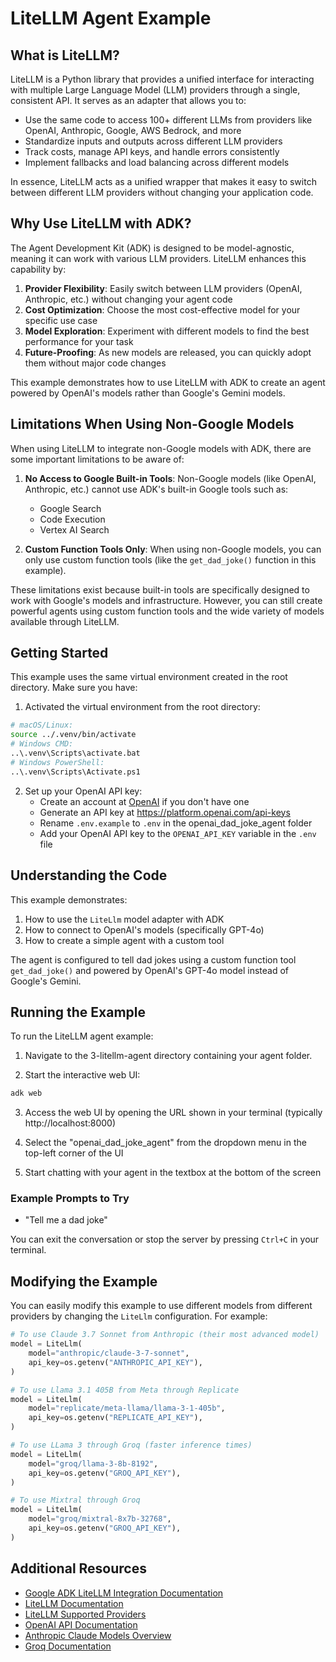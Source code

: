 # LiteLLM Agent Example

## What is LiteLLM?

LiteLLM is a Python library that provides a unified interface for interacting with multiple Large Language Model (LLM) providers through a single, consistent API. It serves as an adapter that allows you to:

- Use the same code to access 100+ different LLMs from providers like OpenAI, Anthropic, Google, AWS Bedrock, and more
- Standardize inputs and outputs across different LLM providers
- Track costs, manage API keys, and handle errors consistently
- Implement fallbacks and load balancing across different models

In essence, LiteLLM acts as a unified wrapper that makes it easy to switch between different LLM providers without changing your application code.

## Why Use LiteLLM with ADK?

The Agent Development Kit (ADK) is designed to be model-agnostic, meaning it can work with various LLM providers. LiteLLM enhances this capability by:

1. **Provider Flexibility**: Easily switch between LLM providers (OpenAI, Anthropic, etc.) without changing your agent code
2. **Cost Optimization**: Choose the most cost-effective model for your specific use case
3. **Model Exploration**: Experiment with different models to find the best performance for your task
4. **Future-Proofing**: As new models are released, you can quickly adopt them without major code changes

This example demonstrates how to use LiteLLM with ADK to create an agent powered by OpenAI's models rather than Google's Gemini models.

## Limitations When Using Non-Google Models

When using LiteLLM to integrate non-Google models with ADK, there are some important limitations to be aware of:

1. **No Access to Google Built-in Tools**: Non-Google models (like OpenAI, Anthropic, etc.) cannot use ADK's built-in Google tools such as:
   - Google Search
   - Code Execution
   - Vertex AI Search

2. **Custom Function Tools Only**: When using non-Google models, you can only use custom function tools (like the `get_dad_joke()` function in this example).


These limitations exist because built-in tools are specifically designed to work with Google's models and infrastructure. However, you can still create powerful agents using custom function tools and the wide variety of models available through LiteLLM.

## Getting Started

This example uses the same virtual environment created in the root directory. Make sure you have:

1. Activated the virtual environment from the root directory:
```bash
# macOS/Linux:
source ../.venv/bin/activate
# Windows CMD:
..\.venv\Scripts\activate.bat
# Windows PowerShell:
..\.venv\Scripts\Activate.ps1
```

2. Set up your OpenAI API key:
   - Create an account at [OpenAI](https://openai.com/api/) if you don't have one
   - Generate an API key at https://platform.openai.com/api-keys
   - Rename `.env.example` to `.env` in the openai_dad_joke_agent folder
   - Add your OpenAI API key to the `OPENAI_API_KEY` variable in the `.env` file

## Understanding the Code

This example demonstrates:

1. How to use the `LiteLlm` model adapter with ADK
2. How to connect to OpenAI's models (specifically GPT-4o)
3. How to create a simple agent with a custom tool

The agent is configured to tell dad jokes using a custom function tool `get_dad_joke()` and powered by OpenAI's GPT-4o model instead of Google's Gemini.

## Running the Example

To run the LiteLLM agent example:

1. Navigate to the 3-litellm-agent directory containing your agent folder.

2. Start the interactive web UI:
```bash
adk web
```

3. Access the web UI by opening the URL shown in your terminal (typically http://localhost:8000)

4. Select the "openai_dad_joke_agent" from the dropdown menu in the top-left corner of the UI

5. Start chatting with your agent in the textbox at the bottom of the screen

### Example Prompts to Try

- "Tell me a dad joke"

You can exit the conversation or stop the server by pressing `Ctrl+C` in your terminal.

## Modifying the Example

You can easily modify this example to use different models from different providers by changing the `LiteLlm` configuration. For example:

```python
# To use Claude 3.7 Sonnet from Anthropic (their most advanced model)
model = LiteLlm(
    model="anthropic/claude-3-7-sonnet",
    api_key=os.getenv("ANTHROPIC_API_KEY"),
)

# To use Llama 3.1 405B from Meta through Replicate
model = LiteLlm(
    model="replicate/meta-llama/llama-3-1-405b", 
    api_key=os.getenv("REPLICATE_API_KEY"),
)

# To use LLama 3 through Groq (faster inference times)
model = LiteLlm(
    model="groq/llama-3-8b-8192",
    api_key=os.getenv("GROQ_API_KEY"),
)

# To use Mixtral through Groq
model = LiteLlm(
    model="groq/mixtral-8x7b-32768",
    api_key=os.getenv("GROQ_API_KEY"),
)
```

## Additional Resources

- [Google ADK LiteLLM Integration Documentation](https://google.github.io/adk-docs/tutorials/agent-team/#step-2-going-multi-model-with-litellm-optional)
- [LiteLLM Documentation](https://docs.litellm.ai/docs/)
- [LiteLLM Supported Providers](https://docs.litellm.ai/docs/providers)
- [OpenAI API Documentation](https://platform.openai.com/docs/api-reference)
- [Anthropic Claude Models Overview](https://docs.anthropic.com/en/docs/about-claude/models/all-models)
- [Groq Documentation](https://console.groq.com/docs/quickstart)
